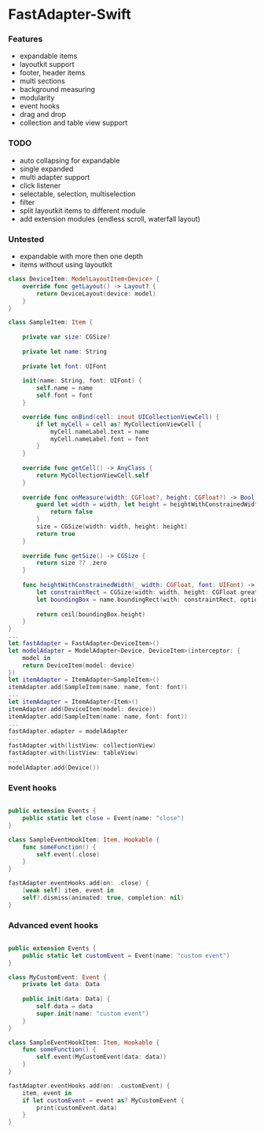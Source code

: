 # FastAdapter-Swift

### Features
- expandable items
- layoutkit support
- footer, header items
- multi sections
- background measuring
- modularity
- event hooks
- drag and drop
- collection and table view support

### TODO
- auto collapsing for expandable
- single expanded
- multi adapter support
- click listener
- selectable, selection, multiselection
- filter
- split layoutkit items to different module
- add extension modules (endless scroll, waterfall layout)

### Untested
- expandable with more then one depth
- items without using layoutkit

```swift
class DeviceItem: ModelLayoutItem<Device> {
    override func getLayout() -> Layout? {
        return DeviceLayout(device: model)
    }
}

class SampleItem: Item {
    
    private var size: CGSize?
    
    private let name: String
    
    private let font: UIFont
    
    init(name: String, font: UIFont) {
        self.name = name
        self.font = font
    }

    override func onBind(cell: inout UICollectionViewCell) {
        if let myCell = cell as? MyCollectionViewCell {
            myCell.nameLabel.text = name
            myCell.nameLabel.font = font
        }
    }
    
    override func getCell() -> AnyClass {
        return MyCollectionViewCell.self
    }
    
    override func onMeasure(width: CGFloat?, height: CGFloat?) -> Bool {
        guard let width = width, let height = heightWithConstrainedWidth(width, font: font) else {
            return false
        }
        size = CGSize(width: width, height: height)
        return true
    }
    
    override func getSize() -> CGSize {
        return size ?? .zero
    }
    
    func heightWithConstrainedWidth(_ width: CGFloat, font: UIFont) -> CGFloat? {
        let constraintRect = CGSize(width: width, height: CGFloat.greatestFiniteMagnitude)
        let boundingBox = name.boundingRect(with: constraintRect, options: NSStringDrawingOptions.usesLineFragmentOrigin, attributes: [NSFontAttributeName: font], context: nil)
    
        return ceil(boundingBox.height)
    }
}
...
let fastAdapter = FastAdapter<DeviceItem>()
let modelAdapter = ModelAdapter<Device, DeviceItem>(interceptor: {
    model in
    return DeviceItem(model: device)
})
let itemAdapter = ItemAdapter<SampleItem>()
itemAdapter.add(SampleItem(name: name, font: font))
...
let itemAdapter = ItemAdapter<Item>()
itemAdapter.add(DeviceItem(model: device))
itemAdapter.add(SampleItem(name: name, font: font))
...
fastAdapter.adapter = modelAdapter
...
fastAdapter.with(listView: collectionView)
fastAdapter.with(listView: tableView)
...
modelAdapter.add(Device())
```

### Event hooks
```swift

public extension Events {
    public static let close = Event(name: "close")
}

class SampleEventHookItem: Item, Hookable {
    func someFunction() {
        self.event(.close)
    }
}

fastAdapter.eventHooks.add(on: .close) {
    [weak self] item, event in
    self?.dismiss(animated: true, completion: nil)
}
```

### Advanced event hooks
```swift

public extension Events {
    public static let customEvent = Event(name: "custom event")
}

class MyCustomEvent: Event {
    private let data: Data
    
    public init(data: Data) {
        self.data = data
        super.init(name: "custom event")
    }
}

class SampleEventHookItem: Item, Hookable {
    func someFunction() {
        self.event(MyCustomEvent(data: data))
    }
}

fastAdapter.eventHooks.add(on: .customEvent) {
    item, event in
    if let customEvent = event as? MyCustomEvent {
        print(customEvent.data)
    }
}
```
